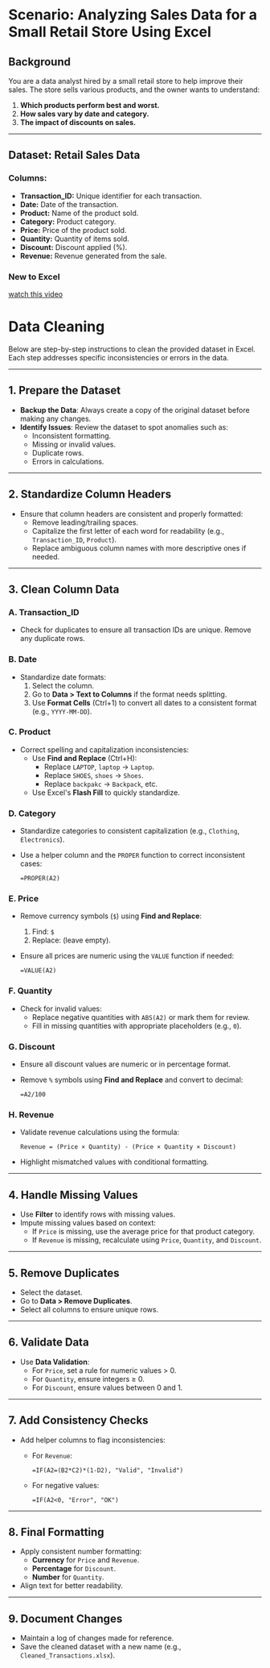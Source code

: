 
# Scenario: Analyzing Sales Data for a Small Retail Store Using Excel

## Background
You are a data analyst hired by a small retail store to help improve their sales. The store sells various products, and the owner wants to understand:

1. **Which products perform best and worst.**  
2. **How sales vary by date and category.**  
3. **The impact of discounts on sales.**  

---

## Dataset: Retail Sales Data

### Columns:
- **Transaction_ID:** Unique identifier for each transaction.  
- **Date:** Date of the transaction.  
- **Product:** Name of the product sold.  
- **Category:** Product category.  
- **Price:** Price of the product sold.  
- **Quantity:** Quantity of items sold.  
- **Discount:** Discount applied (%).  
- **Revenue:** Revenue generated from the sale.

### New to Excel 
[watch this video](https://youtu.be/LgXzzu68j7M?si=kUxmaJvVkn4X_do2)
# Data Cleaning 

Below are step-by-step instructions to clean the provided dataset in Excel. Each step addresses specific inconsistencies or errors in the data.

----------

## **1. Prepare the Dataset**

-   **Backup the Data**: Always create a copy of the original dataset before making any changes.
-   **Identify Issues**: Review the dataset to spot anomalies such as:
    -   Inconsistent formatting.
    -   Missing or invalid values.
    -   Duplicate rows.
    -   Errors in calculations.

----------

## **2. Standardize Column Headers**

-   Ensure that column headers are consistent and properly formatted:
    -   Remove leading/trailing spaces.
    -   Capitalize the first letter of each word for readability (e.g., `Transaction_ID`, `Product`).
    -   Replace ambiguous column names with more descriptive ones if needed.

----------

## **3. Clean Column Data**

### **A. Transaction_ID**

-   Check for duplicates to ensure all transaction IDs are unique. Remove any duplicate rows.

### **B. Date**

-   Standardize date formats:
    1.  Select the column.
    2.  Go to **Data > Text to Columns** if the format needs splitting.
    3.  Use **Format Cells** (Ctrl+1) to convert all dates to a consistent format (e.g., `YYYY-MM-DD`).

### **C. Product**

-   Correct spelling and capitalization inconsistencies:
    -   Use **Find and Replace** (Ctrl+H):
        -   Replace `LAPTOP`, `laptop` → `Laptop`.
        -   Replace `SHOES`, `shoes` → `Shoes`.
        -   Replace `backpakc` → `Backpack`, etc.
    -   Use Excel's **Flash Fill** to quickly standardize.

### **D. Category**

-   Standardize categories to consistent capitalization (e.g., `Clothing`, `Electronics`).
-   Use a helper column and the `PROPER` function to correct inconsistent cases:
    
    ```
    =PROPER(A2)
    
    ```
    

### **E. Price**

-   Remove currency symbols (`$`) using **Find and Replace**:
    1.  Find: `$`
    2.  Replace: (leave empty).
-   Ensure all prices are numeric using the `VALUE` function if needed:
    
    ```
    =VALUE(A2)
    
    ```
    

### **F. Quantity**

-   Check for invalid values:
    -   Replace negative quantities with `ABS(A2)` or mark them for review.
    -   Fill in missing quantities with appropriate placeholders (e.g., `0`).

### **G. Discount**

-   Ensure all discount values are numeric or in percentage format.
-   Remove `%` symbols using **Find and Replace** and convert to decimal:
    
    ```
    =A2/100
    
    ```
    

### **H. Revenue**

-   Validate revenue calculations using the formula:
    
    ```
    Revenue = (Price × Quantity) - (Price × Quantity × Discount)
    
    ```
    
-   Highlight mismatched values with conditional formatting.

----------

## **4. Handle Missing Values**

-   Use **Filter** to identify rows with missing values.
-   Impute missing values based on context:
    -   If `Price` is missing, use the average price for that product category.
    -   If `Revenue` is missing, recalculate using `Price`, `Quantity`, and `Discount`.

----------

## **5. Remove Duplicates**

-   Select the dataset.
-   Go to **Data > Remove Duplicates**.
-   Select all columns to ensure unique rows.

----------

## **6. Validate Data**

-   Use **Data Validation**:
    -   For `Price`, set a rule for numeric values > 0.
    -   For `Quantity`, ensure integers ≥ 0.
    -   For `Discount`, ensure values between 0 and 1.

----------

## **7. Add Consistency Checks**

-   Add helper columns to flag inconsistencies:
    -   For `Revenue`:
        
        ```
        =IF(A2=(B2*C2)*(1-D2), "Valid", "Invalid")
        
        ```
        
    -   For negative values:
        
        ```
        =IF(A2<0, "Error", "OK")
        
        ```
        

----------

## **8. Final Formatting**

-   Apply consistent number formatting:
    -   **Currency** for `Price` and `Revenue`.
    -   **Percentage** for `Discount`.
    -   **Number** for `Quantity`.
-   Align text for better readability.

----------

## **9. Document Changes**

-   Maintain a log of changes made for reference.
-   Save the cleaned dataset with a new name (e.g., `Cleaned_Transactions.xlsx`).

